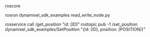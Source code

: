 roscore

rosrun dynamixel_sdk_examples read_write_node.py

rosservice call /get_position "id: [ID]"
rostopic pub -1 /set_position dynamixel_sdk_examples/SetPosition "{id: [ID], position: [POSITION]}"